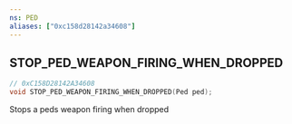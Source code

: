 ```yaml
---
ns: PED
aliases: ["0xc158d28142a34608"]
---
```

## STOP_PED_WEAPON_FIRING_WHEN_DROPPED

```c
// 0xC158D28142A34608
void STOP_PED_WEAPON_FIRING_WHEN_DROPPED(Ped ped);
```

Stops a peds weapon firing when dropped

